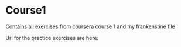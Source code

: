 # Course1
Contains all exercises from coursera course 1 and my frankenstine file 

Url for the practice exercises are here:

